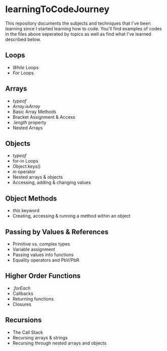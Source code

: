 # learningToCodeJourney
This repository documents the subjects and techniques that I've been learning since I started learning how to code. You'll find examples of codes in the files above seperated by topics as well as find what I've learned described below. 

## Loops ##
* *While* Loops 
* *For* Loops
## Arrays ##
* *typeof* 
* *Array.isArray*
* Basic Array Methods
* Bracket Assignment & Access
* *.length* property
* Nested Arrays
## Objects ##
* *typeof* 
* for-in Loops
* Object.keys()
* *in* operator
* Nested arrays & objects
* Accessing, adding & changing values 
## Object Methods ##
* *this* keyword
* Creating, accessing & running a method within an object
## Passing by Values & References ##
* Primitive vs. complex types
* Variable assignment
* Passing values into functions
* Equality operators and PbV/PbR
## Higher Order Functions ##
* *.forEach*
* Callbacks
* Returning functions 
* Closures
## Recursions ##
* The Call Stack
* Recursing arrays & strings
* Recursing through nested arrays and objects
